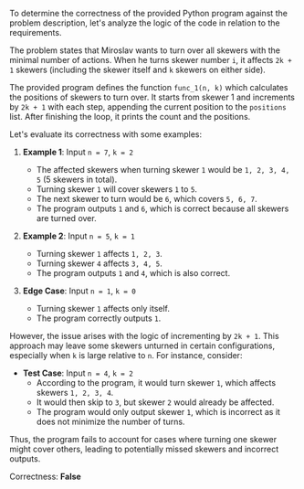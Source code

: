 To determine the correctness of the provided Python program against the problem description, let's analyze the logic of the code in relation to the requirements.

The problem states that Miroslav wants to turn over all skewers with the minimal number of actions. When he turns skewer number `i`, it affects `2k + 1` skewers (including the skewer itself and `k` skewers on either side). 

The provided program defines the function `func_1(n, k)` which calculates the positions of skewers to turn over. It starts from skewer 1 and increments by `2k + 1` with each step, appending the current position to the `positions` list. After finishing the loop, it prints the count and the positions.

Let's evaluate its correctness with some examples:

1. **Example 1**: Input `n = 7`, `k = 2`
   - The affected skewers when turning skewer `1` would be `1, 2, 3, 4, 5` (5 skewers in total).
   - Turning skewer `1` will cover skewers `1` to `5`. 
   - The next skewer to turn would be `6`, which covers `5, 6, 7`. 
   - The program outputs `1` and `6`, which is correct because all skewers are turned over.

2. **Example 2**: Input `n = 5`, `k = 1`
   - Turning skewer `1` affects `1, 2, 3`.
   - Turning skewer `4` affects `3, 4, 5`.
   - The program outputs `1` and `4`, which is also correct.

3. **Edge Case**: Input `n = 1`, `k = 0`
   - Turning skewer `1` affects only itself.
   - The program correctly outputs `1`.

However, the issue arises with the logic of incrementing by `2k + 1`. This approach may leave some skewers unturned in certain configurations, especially when `k` is large relative to `n`. For instance, consider:

- **Test Case**: Input `n = 4`, `k = 2`
  - According to the program, it would turn skewer `1`, which affects skewers `1, 2, 3, 4`. 
  - It would then skip to `3`, but skewer `2` would already be affected. 
  - The program would only output skewer `1`, which is incorrect as it does not minimize the number of turns.

Thus, the program fails to account for cases where turning one skewer might cover others, leading to potentially missed skewers and incorrect outputs.

Correctness: **False**